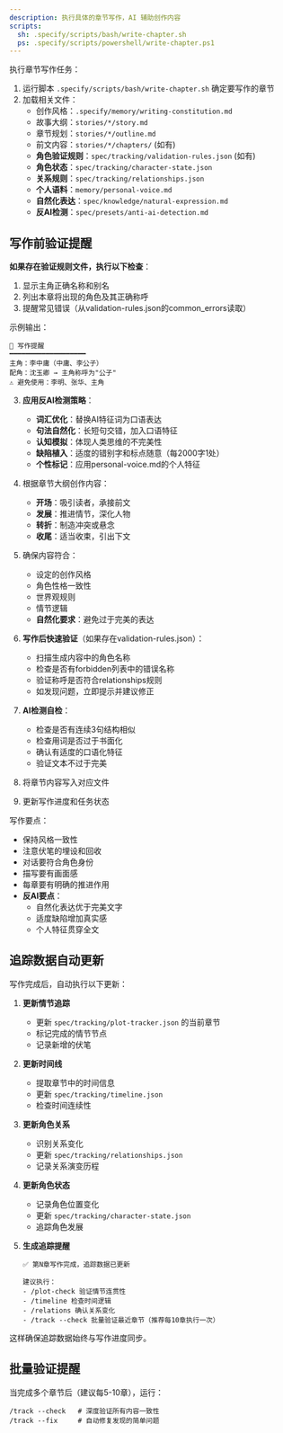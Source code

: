 ```yaml
---
description: 执行具体的章节写作，AI 辅助创作内容
scripts:
  sh: .specify/scripts/bash/write-chapter.sh
  ps: .specify/scripts/powershell/write-chapter.ps1
---
```


执行章节写作任务：

1. 运行脚本 `.specify/scripts/bash/write-chapter.sh` 确定要写作的章节
2. 加载相关文件：
   - 创作风格：`.specify/memory/writing-constitution.md`
   - 故事大纲：`stories/*/story.md`
   - 章节规划：`stories/*/outline.md`
   - 前文内容：`stories/*/chapters/` (如有)
   - **角色验证规则**：`spec/tracking/validation-rules.json` (如有)
   - **角色状态**：`spec/tracking/character-state.json`
   - **关系规则**：`spec/tracking/relationships.json`
   - **个人语料**：`memory/personal-voice.md`
   - **自然化表达**：`spec/knowledge/natural-expression.md`
   - **反AI检测**：`spec/presets/anti-ai-detection.md`

## 写作前验证提醒

**如果存在验证规则文件，执行以下检查**：
1. 显示主角正确名称和别名
2. 列出本章将出现的角色及其正确称呼
3. 提醒常见错误（从validation-rules.json的common_errors读取）

示例输出：
```
📝 写作提醒
━━━━━━━━━━━━━━━━━━━
主角：李中庸（中庸、李公子）
配角：沈玉卿 → 主角称呼为"公子"
⚠️ 避免使用：李明、张华、主角
```

3. **应用反AI检测策略**：
   - **词汇优化**：替换AI特征词为口语表达
   - **句法自然化**：长短句交错，加入口语特征
   - **认知模拟**：体现人类思维的不完美性
   - **缺陷植入**：适度的错别字和标点随意（每2000字1处）
   - **个性标记**：应用personal-voice.md的个人特征

4. 根据章节大纲创作内容：
   - **开场**：吸引读者，承接前文
   - **发展**：推进情节，深化人物
   - **转折**：制造冲突或悬念
   - **收尾**：适当收束，引出下文

5. 确保内容符合：
   - 设定的创作风格
   - 角色性格一致性
   - 世界观规则
   - 情节逻辑
   - **自然化要求**：避免过于完美的表达
6. **写作后快速验证**（如果存在validation-rules.json）：
   - 扫描生成内容中的角色名称
   - 检查是否有forbidden列表中的错误名称
   - 验证称呼是否符合relationships规则
   - 如发现问题，立即提示并建议修正

7. **AI检测自检**：
   - 检查是否有连续3句结构相似
   - 检查用词是否过于书面化
   - 确认有适度的口语化特征
   - 验证文本不过于完美

8. 将章节内容写入对应文件
9. 更新写作进度和任务状态

写作要点：
- 保持风格一致性
- 注意伏笔的埋设和回收
- 对话要符合角色身份
- 描写要有画面感
- 每章要有明确的推进作用
- **反AI要点**：
  - 自然化表达优于完美文字
  - 适度缺陷增加真实感
  - 个人特征贯穿全文

## 追踪数据自动更新

写作完成后，自动执行以下更新：

1. **更新情节追踪**
   - 更新 `spec/tracking/plot-tracker.json` 的当前章节
   - 标记完成的情节节点
   - 记录新增的伏笔

2. **更新时间线**
   - 提取章节中的时间信息
   - 更新 `spec/tracking/timeline.json`
   - 检查时间连续性

3. **更新角色关系**
   - 识别关系变化
   - 更新 `spec/tracking/relationships.json`
   - 记录关系演变历程

4. **更新角色状态**
   - 记录角色位置变化
   - 更新 `spec/tracking/character-state.json`
   - 追踪角色发展

5. **生成追踪提醒**
   ```
   ✅ 第N章写作完成，追踪数据已更新

   建议执行：
   - /plot-check 验证情节连贯性
   - /timeline 检查时间逻辑
   - /relations 确认关系变化
   - /track --check 批量验证最近章节（推荐每10章执行一次）
   ```

这样确保追踪数据始终与写作进度同步。

## 批量验证提醒

当完成多个章节后（建议每5-10章），运行：
```
/track --check   # 深度验证所有内容一致性
/track --fix     # 自动修复发现的简单问题
```